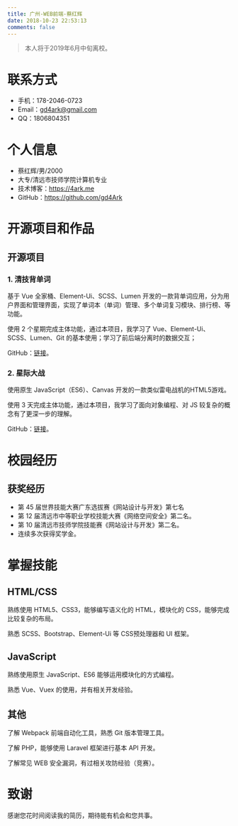 ```yaml
---
title: 广州-WEB前端-蔡红辉
date: 2018-10-23 22:53:13
comments: false
---
```


> 本人将于2019年6月中旬离校。

# 联系方式

-   手机：178-2046-0723
-   Email：gd4ark@gmail.com
-   QQ：1806804351

# 个人信息

-   蔡红辉/男/2000
-   大专/清远市技师学院计算机专业
-   技术博客：https://4ark.me
-   GitHub：https://github.com/gd4Ark

# 开源项目和作品

## 开源项目

### 1. 清技背单词

基于 Vue 全家桶、Element-Ui、SCSS、Lumen 开发的一款背单词应用，分为用户界面和管理界面，实现了单词本（单词）管理、多个单词复习模块、排行榜、等功能。

使用 2 个星期完成主体功能，通过本项目，我学习了 Vue、Element-Ui、SCSS、Lumen、Git 的基本使用；学习了前后端分离时的数据交互；

GitHub：[链接](https://github.com/gd4Ark/learn_english)。

### 2. 星际大战

使用原生 JavaScript（ES6）、Canvas 开发的一款类似雷电战机的HTML5游戏。

使用 3 天完成主体功能，通过本项目，我学习了面向对象编程、对 JS 较复杂的概念有了更深一步的理解。

GitHub：[链接](https://github.com/gd4Ark/Star_Battle)。

# 校园经历

## 获奖经历

-   第 45 届世界技能大赛广东选拔赛《网站设计与开发》第七名
-   第 12 届清远市中等职业学校技能大赛《网络空间安全》第二名。
-   第 10 届清远市技师学院技能赛《网站设计与开发》第二名。
-   连续多次获得奖学金。

# 掌握技能

## HTML/CSS

熟练使用 HTML5、CSS3，能够编写语义化的 HTML，模块化的 CSS，能够完成比较复杂的布局。

熟悉 SCSS、Bootstrap、Element-Ui 等 CSS预处理器和 UI 框架。

## JavaScript

熟练使用原生 JavaScript、ES6 能够运用模块化的方式编程。

熟悉 Vue、Vuex 的使用，并有相关开发经验。

## 其他

了解 Webpack 前端自动化工具，熟悉 Git 版本管理工具。

了解 PHP，能够使用 Laravel 框架进行基本 API 开发。

了解常见 WEB 安全漏洞，有过相关攻防经验（竞赛）。

# 致谢

感谢您花时间阅读我的简历，期待能有机会和您共事。
